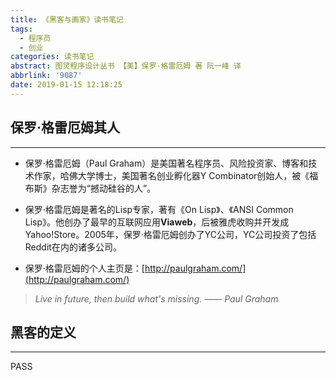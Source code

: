```yaml
---
title: 《黑客与画家》读书笔记
tags:
  - 程序员
  - 创业
categories: 读书笔记
abstract: 图灵程序设计丛书 【美】保罗·格雷厄姆 著 阮一峰 译
abbrlink: '9087'
date: 2019-01-15 12:18:25
---
```

## 保罗·格雷厄姆其人
---

- 保罗·格雷厄姆（Paul Graham）是美国著名程序员、风险投资家、博客和技术作家，哈佛大学博士，美国著名创业孵化器Y Combinator创始人，被《福布斯》杂志誉为“撼动硅谷的人”。

- 保罗·格雷厄姆是著名的Lisp专家，著有《On Lisp》、《ANSI Common Lisp》。他创办了最早的互联网应用**Viaweb**，后被雅虎收购并开发成Yahoo!Store。2005年，保罗·格雷厄姆创办了YC公司，YC公司投资了包括Reddit在内的诸多公司。

- 保罗·格雷厄姆的个人主页是：[http://paulgraham.com/](http://paulgraham.com/)

> *Live in future, then build what's missing. —— Paul Graham*

## 黑客的定义
---

PASS